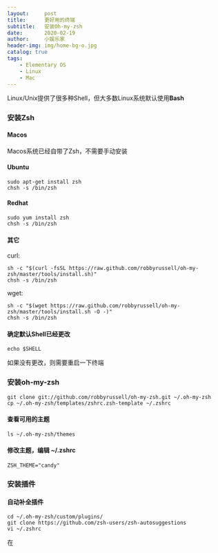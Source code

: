 ```yaml
---
layout:     post
title:      更好用的终端
subtitle:   安装Oh-my-zsh
date:       2020-02-19
author:     小娱乐家
header-img: img/home-bg-o.jpg
catalog: true
tags:
    - Elementary OS
    - Linux
    - Mac
---
```


Linux/Unix提供了很多种Shell，但大多数Linux系统默认使用**Bash**

### 安装Zsh
#### Macos
Macos系统已经自带了Zsh，不需要手动安装
#### Ubuntu
```
sudo apt-get install zsh
chsh -s /bin/zsh
```
#### Redhat
```
sudo yum install zsh
chsh -s /bin/zsh
```
#### 其它
curl:
```
sh -c "$(curl -fsSL https://raw.github.com/robbyrussell/oh-my-zsh/master/tools/install.sh)"
chsh -s /bin/zsh
```
wget:
```
sh -c "$(wget https://raw.github.com/robbyrussell/oh-my-zsh/master/tools/install.sh -O -)"
chsh -s /bin/zsh
```
#### 确定默认Shell已经更改
```
echo $SHELL
```
如果没有更改，则需要重启一下终端
### 安装oh-my-zsh
```
git clone git://github.com/robbyrussell/oh-my-zsh.git ~/.oh-my-zsh
cp ~/.oh-my-zsh/templates/zshrc.zsh-template ~/.zshrc
```
#### 查看可用的主题
```
ls ~/.oh-my-zsh/themes
```
#### 修改主题，编辑 ~/.zshrc
```
ZSH_THEME="candy"
```
### 安装插件
#### 自动补全插件
```
cd ~/.oh-my-zsh/custom/plugins/
git clone https://github.com/zsh-users/zsh-autosuggestions
vi ~/.zshrc
```
在